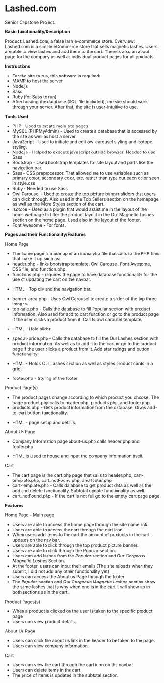 # Lashed.com

Senior Capstone Project.

**Basic functionality/Description**

Product: Lashed.com, a false lash e-commerce store. 
Overview: Lashed.com is a simple eCommerce store that sells magnetic lashes. Users are able to view lashes and add them to the cart. There is also an about page for the company as well as individual product pages for all products. 

**Instructions**

* For the site to run, this software is required:
* MAMP to host the server
* Node.js
* Sass
* Ruby (for Sass to run)
* After hosting the database (SQL file included), the site should work through your server. After that, the site is user-intuitive to use. 

**Tools Used**

* PHP - Used to create main site pages.
* MySQL (PHPMyAdmin) - Used to create a database that is accessed by the site as well as host a server.
* JavaScript - Used to initiate and edit owl carousel styling and isotope styling.
* Node.js - Helped to execute javascript outside browser. Needed to use Sass
* Bootstrap - Used bootstrap templates for site layout and parts like the navigation bar.
* Sass - CSS preprocessor. That allowed me to use variables such as primary color, secondary color, etc. rather than type out each color seen in style.css
* Ruby - Needed to use Sass
* Owl Carousel - Used to create the top picture banner sliders that users can click through. Also used in the Top Sellers section on the homepage as well as the More Styles section of the cart.
* Isotope - Used as a plugin that would assist me in the layout of the home webpage to filter the product layout in the Our Magnetic Lashes section on the home page. Used also in the layout of the footer. 
* Font Awesome - For fonts.

**Pages and their Functionality/Features**

 Home Page
* The home page is made up of an index.php file that calls to the PHP files that make it up such as:
* header.php - links bootstrap template, Owl Carousel, Font Awesome, CSS file, and function.php.
* functions.php - requires the page to have database functionality for the use of updating the cart on the navbar. 
 - HTML - Top div and the navigation bar. 
* banner-area.php - Uses Owl Carousel to create a slider of the top three images.
* top-sale.php - Calls the database to fill Popular section with product information. Also used for add to cart function or go to the product page if the user clicks a product from it. Call to owl carousel template.
 - HTML - Hold slider. 
* special-price.php - Calls the database to fill the Our Lashes section with product information. As well as to add it to the cart or go to the product page if the user clicks a product from it.  Add star ratings and button functionality.
 - HTML - Holds Our Lashes section as well as styles product cards in a grid. 
* footer.php - Styling of the footer.

Product Page(s)
* The product pages change according to which product you choose. The page product.php calls to header.php, products.php, and footer.php
* products.php - Gets product information from the database. Gives add-to-cart button functionality.
 - HTML - page setup and details.

About Us Page
* Company Information page about-us.php calls header.php and footer.php
 - HTML is Used to house and input the company information itself.

Cart 
* The cart page is the cart.php page that calls to header.php, cart-template.php, cart_notFound.php, and footer.php
* cart-template.php - Calls database to get product data as well as the add and delete functionality. Subtotal update functionality as well.
* cart_notFound.php - If the cart is not full go to the empty cart page page 

**Features** 

Home Page - Main page
* Users are able to access the home page through the site name link.
* Users are able to access the cart through the cart icon.
* When users add items to the cart the amount of products in the cart updates on the nav bar.
* Users are able to click through the top product picture banner. 
* Users are able to click through the Popular section. 
* Users can add lashes from the _Popular_ section and _Our Gorgeous Magnetic Lashes_ Section. 
* At the footer, users can input their emails (The site reloads when they submit, I did not add any other functionality yet)
* Users can access the About us Page through the footer.
* The _Popular_ section and _Our Gorgeous Magnetic Lashes_ section show the same lashes that is why when one is in the cart it will show up in both sections as in the cart.

Product Pages(s) 
* When a product is clicked on the user is taken to the specific product page.
* Users can view product details.  

About Us Page 
* Users can click the about us link in the header to be taken to the page.
* Users can view company information.

Cart  
* Users can view the cart through the cart icon on the navbar
* Users can delete items in the cart
* The price of items is updated in the subtotal section.

